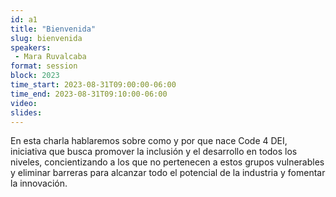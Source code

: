 ```yaml
---
id: a1
title: "Bienvenida"
slug: bienvenida
speakers:
 - Mara Ruvalcaba
format: session
block: 2023
time_start: 2023-08-31T09:00:00-06:00
time_end: 2023-08-31T09:10:00-06:00
video:
slides:
---
```


En esta charla hablaremos sobre como y por que nace Code 4 DEI, iniciativa que busca promover la inclusión y el desarrollo en todos los niveles, concientizando a los que no pertenecen a estos grupos vulnerables y eliminar barreras para alcanzar todo el potencial de la industria y fomentar la innovación.
